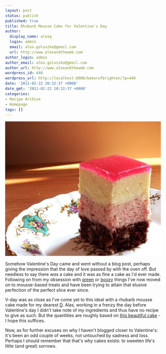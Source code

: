 ```yaml
---
layout: post
status: publish
published: true
title: Rhubarb Mousse Cake for Valentine's Day
author:
  display_name: alexg
  login: admin
  email: alex.goluszko@gmail.com
  url: http://www.alexandtheweb.com
author_login: admin
author_email: alex.goluszko@gmail.com
author_url: http://www.alexandtheweb.com
wordpress_id: 440
wordpress_url: http://localhost:8000/bakerofbrighton/?p=440
date: '2011-02-22 20:32:37 +0000'
date_gmt: '2011-02-22 20:32:37 +0000'
categories:
- Recipe Archive
- Homepage
tags: []
---
```

<p><a href="/images/2011/02/P1010908-copy.jpg"><img class="alignnone size-medium wp-image-441" title="Rhubarb white chocolate mousse cake" src="/images/2011/02/P1010908-copy-620x435.jpg" alt="Rhubarb white chocolate mousse cake" width="620" height="435" /></a></p>
<p>Somehow Valentine's Day came and went without a blog post, perhaps giving the impression that the day of love passed by with the oven off. But needless to say there <em>was</em> a cake and it was as fine a cake as I'd ever made. Following on from my obsession with <a href="http://localhost:8000/bakerofbrighton/pandan-madeleines/">green</a> or <a href="http://localhost:8000/bakerofbrighton/pistachio-chocolate-macarons/">boozy</a> things I've now moved on to mousse-based treats and have been trying to attain that elusive perfection of the perfect slice ever since.</p>
<p>V-day was as close as I've come yet to this ideal with a rhubarb mousse cake made for my dearest <a href="http://www.sheepfilms.co.uk" target="_blank">D</a>. Alas, working in a frenzy the day before Valentine's day I didn't take note of my ingredients and thus have no recipe to give as such. But the quantities are roughly based on <a href="http://www.rosylipsandlavender.com/2009/07/chocolate-triple-layer-mousse-cake-aka.html" target="_blank">this beautiful cake</a> - I hope this suffices.</p>
<p>Now, as for further excuses on why I haven't blogged closer to Valentine's: it's been an odd couple of weeks, not untouched by sadness and loss. Perhaps I should remember that that's why cakes exists: to sweeten life's little (and great) sorrows.</p>
